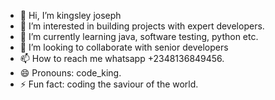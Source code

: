 - 👋 Hi, I’m kingsley joseph
- 👀 I’m interested in building projects with expert developers.
- 🌱 I’m currently learning java, software testing, python etc. 
- 💞️ I’m looking to collaborate with senior developers
- 📫 How to reach me whatsapp +2348136849456.
- 😄 Pronouns: code_king.
- ⚡ Fun fact: coding the saviour of the world.

<!---
kingsley9410/kingsley9410 is a ✨ special ✨ repository because its `README.md` (this file) appears on your GitHub profile.
You can click the Preview link to take a look at your changes.
--->
